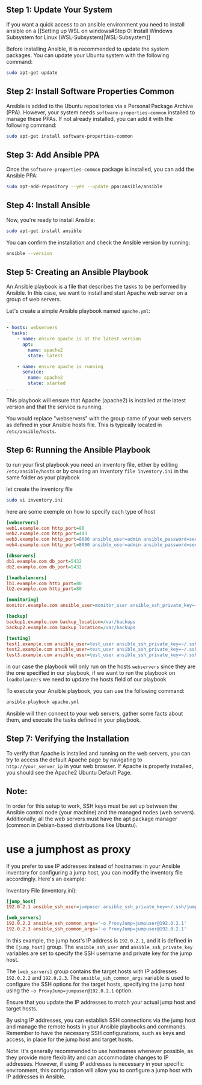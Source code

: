 ## Step 1: Update Your System

If you want a quick access to an ansible environment you need to install ansible on a [[Setting up WSL on windows#Step 0: Install Windows Subsystem for Linux (WSL-Subsystem)|WSL-Subsystem]]

Before installing Ansible, it is recommended to update the system packages. You can update your Ubuntu system with the following command:
```bash
sudo apt-get update
```

## Step 2: Install Software Properties Common

Ansible is added to the Ubuntu repositories via a Personal Package Archive (PPA). However, your system needs `software-properties-common` installed to manage these PPAs. If not already installed, you can add it with the following command:
```bash
sudo apt-get install software-properties-common
```

## Step 3: Add Ansible PPA

Once the `software-properties-common` package is installed, you can add the Ansible PPA:
```bash
sudo apt-add-repository --yes --update ppa:ansible/ansible
```

## Step 4: Install Ansible

Now, you're ready to install Ansible:
```bash
sudo apt-get install ansible
```

You can confirm the installation and check the Ansible version by running:
```bash
ansible --version
```

## Step 5: Creating an Ansible Playbook

An Ansible playbook is a file that describes the tasks to be performed by Ansible. In this case, we want to install and start Apache web server on a group of web servers.

Let's create a simple Ansible playbook named `apache.yml`:
```yaml
---
- hosts: webservers
  tasks:
    - name: ensure apache is at the latest version
      apt:
        name: apache2
        state: latest

    - name: ensure apache is running
      service:
        name: apache2
        state: started
...
```

This playbook will ensure that Apache (apache2) is installed at the latest version and that the service is running.

You would replace "webservers" with the group name of your web servers as defined in your Ansible hosts file. This is typically located in `/etc/ansible/hosts`.

## Step 6: Running the Ansible Playbook

to run your first playbook you need an inventory file, either by editing `/etc/ansible/hosts` or by creating an inventory `file ìnventory.ini` in the same folder as your playbook

let create the inventory file
```bash
sudo vi inventory.ini
```

here are some exemple on how to specify each type of host
```ini
[webservers]
web1.example.com http_port=80
web2.example.com http_port=443
web3.example.com http_port=8080 ansible_user=admin ansible_password=secretpassword
web4.example.com http_port=8080 ansible_user=admin ansible_password=secretpassword

[dbservers]
db1.example.com db_port=5432
db2.example.com db_port=5432

[loadbalancers]
lb1.example.com http_port=80
lb2.example.com http_port=80

[monitoring]
monitor.example.com ansible_user=monitor_user ansible_ssh_private_key=~/.ssh/monitor_key

[backup]
backup1.example.com backup_location=/var/backups
backup2.example.com backup_location=/var/backups

[testing]
test1.example.com ansible_user=test_user ansible_ssh_private_key=~/.ssh/test_key
test2.example.com ansible_user=test_user ansible_ssh_private_key=~/.ssh/test_key
test3.example.com ansible_user=test_user ansible_ssh_private_key=~/.ssh/test_key

```

in our case the playbook will only run on the hosts `webservers` since they are the one specified in our playbook, if we want to run the playbook on `loadbalancers` we need to update the hosts field of our playbook

To execute your Ansible playbook, you can use the following command:
```bash
ansible-playbook apache.yml
```

Ansible will then connect to your web servers, gather some facts about them, and execute the tasks defined in your playbook.

## Step 7: Verifying the Installation

To verify that Apache is installed and running on the web servers, you can try to access the default Apache page by navigating to `http://your_server_ip` in your web browser. If Apache is properly installed, you should see the Apache2 Ubuntu Default Page.

## Note:

In order for this setup to work, SSH keys must be set up between the Ansible control node (your machine) and the managed nodes (web servers). Additionally, all the web servers must have the apt package manager (common in Debian-based distributions like Ubuntu).

# use a jumphost as proxy

If you prefer to use IP addresses instead of hostnames in your Ansible inventory for configuring a jump host, you can modify the inventory file accordingly. Here's an example:

Inventory File (inventory.ini):

```ini
[jump_host]
192.0.2.1 ansible_ssh_user=jumpuser ansible_ssh_private_key=~/.ssh/jumpkey.pem

[web_servers]
192.0.2.2 ansible_ssh_common_args='-o ProxyJump=jumpuser@192.0.2.1'
192.0.2.3 ansible_ssh_common_args='-o ProxyJump=jumpuser@192.0.2.1'
```

In this example, the jump host's IP address is `192.0.2.1`, and it is defined in the `[jump_host]` group. The `ansible_ssh_user` and `ansible_ssh_private_key` variables are set to specify the SSH username and private key for the jump host.

The `[web_servers]` group contains the target hosts with IP addresses `192.0.2.2` and `192.0.2.3`. The `ansible_ssh_common_args` variable is used to configure the SSH options for the target hosts, specifying the jump host using the `-o ProxyJump=jumpuser@192.0.2.1` option.

Ensure that you update the IP addresses to match your actual jump host and target hosts.

By using IP addresses, you can establish SSH connections via the jump host and manage the remote hosts in your Ansible playbooks and commands. Remember to have the necessary SSH configurations, such as keys and access, in place for the jump host and target hosts.

Note: It's generally recommended to use hostnames whenever possible, as they provide more flexibility and can accommodate changes to IP addresses. However, if using IP addresses is necessary in your specific environment, this configuration will allow you to configure a jump host with IP addresses in Ansible.